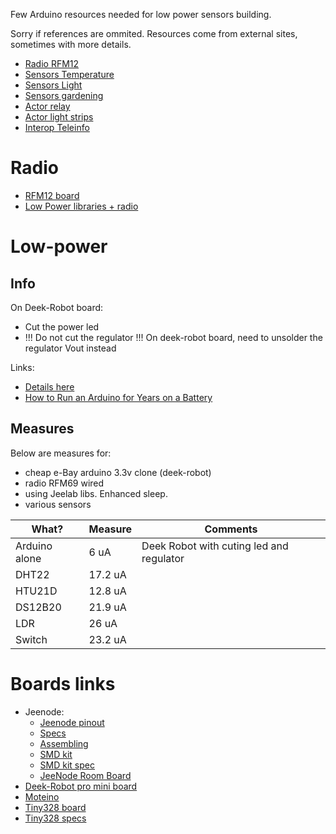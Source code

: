 Few Arduino resources needed for low power sensors building.

Sorry if references are ommited.
Resources come from external sites, sometimes with more details. 

* [Radio RFM12](radio.md)
* [Sensors Temperature](sensors-temp.md)
* [Sensors Light](sensors-light.md)
* [Sensors gardening](sensors-garden.md)
* [Actor relay](actor-relay.md)
* [Actor light strips](actor-lights.md)
* [Interop Teleinfo](interop-teleinfo.md)

# Radio

* [RFM12 board](http://hallard.me/tag/rfm69cw/)
* [Low Power libraries + radio](https://github.com/jcw/jeelib)

# Low-power

## Info

On Deek-Robot board:
* Cut the power led
* !!! Do not cut the regulator !!! On deek-robot board, need to unsolder the regulator Vout instead

Links:
* [Details here](http://forum.mysensors.org/topic/230/power-conservation-with-battery-powered-sensors)
* [How to Run an Arduino for Years on a Battery](http://www.openhomeautomation.net/arduino-battery/)

## Measures

Below are measures for:
- cheap e-Bay arduino 3.3v clone (deek-robot)
- radio RFM69 wired
- using Jeelab libs. Enhanced sleep.
- various sensors

| What? | Measure | Comments |
| ----- | ----- | ----- |
| Arduino alone | 6 uA | Deek Robot with cuting led and regulator |
| DHT22 | 17.2 uA | |
| HTU21D | 12.8 uA | |
| DS12B20 | 21.9 uA | |
| LDR | 26 uA | |
| Switch | 23.2 uA | |

# Boards links

* Jeenode:
  * [Jeenode pinout](http://jeelabs.net/projects/hardware/wiki/Pinouts)
  * [Specs](http://jeelabs.net/projects/hardware/wiki/JeeNode)
  * [Assembling](http://jeelabs.org/2010/09/26/assembling-the-jeenode-v5/)
  * [SMD kit](http://jeelabs.org/tag/jeesmd/)
  * [SMD kit spec](http://jeelabs.net/projects/hardware/wiki/SMD_Kit)
  * [JeeNode Room Board](http://jeelabs.net/projects/hardware/wiki/Room_Board)
* [Deek-Robot pro mini board](http://arduino-board.com/boards/dr-pro-mini)
* [Moteino](http://lowpowerlab.com/moteino/#specs)
* [Tiny328 board](http://solderpad.com/nathanchantrell/tiny328-wireless-arduino-clone/)
* [Tiny328 specs](http://nathan.chantrell.net/20130923/tiny328-mini-wireless-arduino-clone/)
